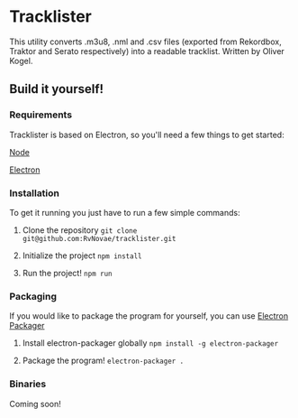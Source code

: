 # Tracklister

This utility converts .m3u8, .nml and .csv files (exported from Rekordbox, Traktor and Serato respectively) into a readable tracklist.
Written by Oliver Kogel.

## Build it yourself!

### Requirements
Tracklister is based on Electron, so you'll need a few things to get started:

[Node](https://nodejs.org)

[Electron](https://electronjs.org/)

### Installation
To get it running you just have to run a few simple commands:

1. Clone the repository
`git clone git@github.com:RvNovae/tracklister.git`

2. Initialize the project
`npm install`

3. Run the project!
`npm run`

### Packaging
If you would like to package the program for yourself, you can use [Electron Packager](https://github.com/electron-userland/electron-packager)

1. Install electron-packager globally
`npm install -g electron-packager`

2. Package the program!
`electron-packager .`

### Binaries
Coming soon!





